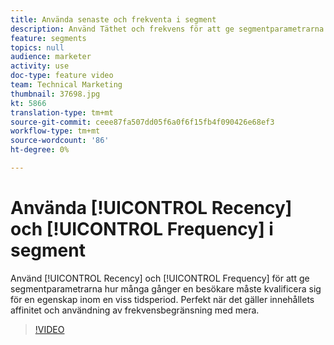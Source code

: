 ```yaml
---
title: Använda senaste och frekventa i segment
description: Använd Täthet och frekvens för att ge segmentparametrarna för hur många gånger en besökare måste kvalificera sig för en egenskap inom en viss tidsperiod. Perfekt när det gäller innehållets affinitet och användning av frekvensbegränsning med mera.
feature: segments
topics: null
audience: marketer
activity: use
doc-type: feature video
team: Technical Marketing
thumbnail: 37698.jpg
kt: 5866
translation-type: tm+mt
source-git-commit: ceee87fa507dd05f6a0f6f15fb4f090426e68ef3
workflow-type: tm+mt
source-wordcount: '86'
ht-degree: 0%

---
```



# Använda [!UICONTROL Recency] och [!UICONTROL Frequency] i segment

Använd [!UICONTROL Recency] och [!UICONTROL Frequency] för att ge segmentparametrarna hur många gånger en besökare måste kvalificera sig för en egenskap inom en viss tidsperiod. Perfekt när det gäller innehållets affinitet och användning av frekvensbegränsning med mera.

>[!VIDEO](https://video.tv.adobe.com/v/37698/?quality=12&learn=on)
